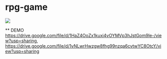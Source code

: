 # rpg-game

![](https://vistr.dev/badge?repo=vlladislav45.rpg-game) 

** DEMO https://drive.google.com/file/d/1HaZ4OoZx1kuxi4vOYMVp3hJstGom9le-/view?usp=sharing, https://drive.google.com/file/d/1vNLwrHwzgw8fhg99nzqa6cvtwYC8OtcY/view?usp=sharing
